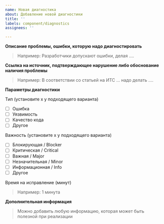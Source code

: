 ```yaml
---
name: Новая диагностика
about: Добавление новой диагностики
title: ''
labels: component/diagnostics
assignees: ''

---
```


**Описание проблемы, ошибки, которую надо диагностировать**
> Например: Разработчики допускают ошибки, делая .... 

**Ссылка на источник, подтверждающее нарушение либо обоснование наличия проблемы**
> Например: В соответствии со статьей на ИТС ... надо делать .... 

**Параметры диагностики**

Тип (установите x у подходящего варианта)
* [ ] Ошибка
* [ ] Уязвимость
* [ ] Качество кода
* [ ] Другое

Важность (установите x у подходящего варианта)
* [ ] Блокирующая / Blocker
* [ ] Критическая / Critical
* [ ] Важная / Major
* [ ] Незначительная / Minor
* [ ] Информационная / Info
* [ ] Другое

Время на исправление (минут)
> Например: 1 минута

**Дополнительная информация**
> Можно добавить любую информацию, которая может быть полезной при реализации
